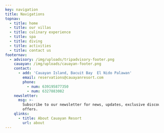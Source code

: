 ```yaml
---
key: navigation
title: Navigations
topnav:
  - title: home
  - title: our villas
  - title: culinary experience
  - title: spa
  - title: diving
  - title: activities
  - title: contact us
footernav:
  - advisory: /img/uploads/tripadvisory-footer.png
    cauayan: /img/uploads/cauayan-footer.png
    contact:
      - add: 'Cauayan Island, Bacuit Bay  El Nido Palawan'
        email: reservations@cauayanresort.com
        phone:
          - num: 639195877350
          - num: 6327883082
    newsletter:
      msg: >-
        Subscribe to our newsletter for news, updates, exclusive discounts and
        offers.
    qlinks:
      - title: About Cauayan Resort
        url: about
---
```


